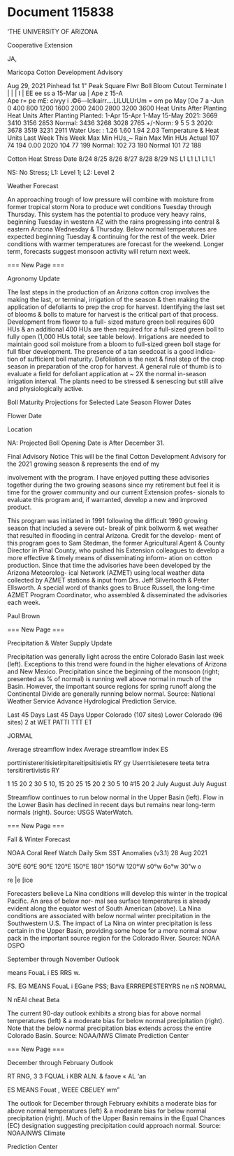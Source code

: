 # Document 115838

‘THE UNIVERSITY OF ARIZONA

Cooperative Extension

JA,

Maricopa Cotton Development Advisory

Aug 29, 2021
Pinhead 1st 1" Peak
Square Flwr Boll Bloom Cutout Terminate
I | | | I |
EE ee ss a
15-Mar
ua |
Ape
z 15-A\
Ape
r= pe mE:
civyy i .©6—lclkairr....LlLULUrUm
= om po
May [Oe
7 a
-Jun
0 400 800 1200 1600 2000 2400 2800 3200 3600
Heat Units After Planting
Heat Units After Planting
Planted: 1-Apr 15-Apr 1-May 15-May
2021: 3669 3410 3156 2853
Normal: 3436 3268 3028 2765
+/-Norm: 9 5 5 3
2020: 3678 3519 3231 2911
Water Use: : 1.26 1.60 1.94 2.03
Temperature & Heat Units
Last Week This Week
Max Min HUs_~ Rain Max Min HUs
Actual 107 74 194 0.00 2020 104 77 199
Normal: 102 73 190 Normal 101 72 188

Cotton Heat Stress
Date
8/24 8/25 8/26 8/27 8/28 8/29
NS L1 L1 L1 L1 L1

NS: No Stress; L1: Level 1; L2: Level 2

Weather Forecast

An approaching trough of low pressure will combine with moisture from former tropical storm Nora
to produce wet conditions Tuesday through Thursday. This system has the potential to produce
very heavy rains, beginning Tuesday in western AZ with the rains progressing into central &
eastern Arizona Wednesday & Thursday. Below normal temperatures are expected beginning
Tuesday & continuing for the rest of the week. Drier conditions with warmer temperatures are
forecast for the weekend. Longer term, forecasts suggest monsoon activity will return next week.

=== New Page ===

Agronomy Update

The last steps in the production of an Arizona cotton crop involves the making the last, or terminal, irrigation
of the season & then making the application of defoliants to prep the crop for harvest. Identifying the last set
of blooms & bolls to mature for harvest is the critical part of that process. Development from flower to a full-
sized mature green boll requires 600 HUs & an additional 400 HUs are then required for a full-sized green boll
to fully open (1,000 HUs total; see table below). Irrigations are needed to maintain good soil moisture from a
bloom to full-sized green boll stage for full fiber development. The presence of a tan seedcoat is a good indica-
tion of sufficient boll maturity. Defoliation is the next & final step of the crop season in preparation of the crop
for harvest. A general rule of thumb is to evaluate a field for defoliant application at ~ 2X the normal in-season
irrigation interval. The plants need to be stressed & senescing but still alive and physiologically active.

Boll Maturity Projections for Selected Late Season Flower Dates

Flower Date

Location

NA: Projected Boll Opening Date is After December 31.

Final Advisory Notice
This will be the final Cotton Development Advisory for the 2021 growing season & represents the end of my

involvement with the program. I have enjoyed putting these advisories together during the two growing
seasons since my retirement but feel it is time for the grower community and our current Extension profes-
sionals to evaluate this program and, if warranted, develop a new and improved product.

This program was initiated in 1991 following the difficult 1990 growing season that included a severe out-
break of pink bollworm & wet weather that resulted in flooding in central Arizona. Credit for the develop-
ment of this program goes to Sam Stedman, the former Agricultural Agent & County Director in Pinal County,
who pushed his Extension colleagues to develop a more effective & timely means of disseminating inform-
ation on cotton production. Since that time the advisories have been developed by the Arizona Meteorolog-
ical Network (AZMET) using local weather data collected by AZMET stations & input from Drs. Jeff Silvertooth
& Peter Ellsworth. A special word of thanks goes to Bruce Russell, the long-time AZMET Program Coordinator,
who assembled & disseminated the advisories each week.

Paul Brown

=== New Page ===

Precipitation & Water Supply Update

Precipitation was generally light across the entire Colorado Basin last week (left). Exceptions to this trend
were found in the higher elevations of Arizona and New Mexico. Precipitation since the beginning of the
monsoon (right; presented as % of normal) is running well above normal in much of the Basin. However, the
important source regions for spring runoff along the Continental Divide are generally running below normal.
Source: National Weather Service Advance Hydrological Prediction Service.

Last 45 Days Last 45 Days
Upper Colorado {107 sites) Lower Colorado (96 sites)
2 at WET PATTI TTT ET

JORMAL

Average streamflow index
Average streamflow index
ES

porttinistereritisietirpitareitipsitisietis RY gy Userrtisietesere teeta tetra tersitirertivistis RY

1
15 20 2 30 5 10, 15 20 25 15 20 2 30 5 10 #15 20 2
July August July August

Streamflow continues to run below normal in the Upper Basin (left). Flow in the Lower Basin has declined in
recent days but remains near long-term normals (right). Source: USGS WaterWatch.

=== New Page ===

Fall & Winter Forecast

NOAA Coral Reef Watch Daily 5km SST Anomalies (v3.1) 28 Aug 2021

30°E 60°E 90°E 120°E 150°E 180° 150°W 120°W s0°w 6o°w 30"w o

re |e
[ice

Forecasters believe La Nina conditions will develop this winter in the tropical Pacific. An area of below nor-
mal sea surface temperatures is already evident along the equator west of South American (above). La Nina
conditions are associated with below normal winter precipitation in the Southwestern U.S. The impact of
La Nina on winter precipitation is less certain in the Upper Basin, providing some hope for a more normal
snow pack in the important source region for the Colorado River. Source: NOAA OSPO

September through November Outlook

means FouaL i
ES RRS w.

FS. EG MEANS FouaL i
EGane PSS; Bava ERRREPESTERYRS ne
nS NORMAL

N nEAI
cheat Beta

The current 90-day outlook exhibits a strong bias for above normal temperatures (left) & a moderate bias
for below normal precipitation (right). Note that the below normal precipitation bias extends across the
entire Colorado Basin. Source: NOAA/NWS Climate Prediction Center

=== New Page ===

December through February Outlook

RT
RNG,
3
3 FQUAL i
KBR ALN. &
faove «
AL
‘an

ES MEANS Fouat ,
WEEE CBEUEY wm”

The outlook for December through February exhibits a moderate bias for above normal temperatures (left)
& a moderate bias for below normal precipitation (right). Much of the Upper Basin remains in the Equal
Chances (EC) designation suggesting precipitation could approach normal. Source: NOAA/NWS Climate

Prediction Center